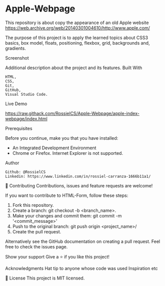 # Apple-Webpage
This repository is about copy the appearance of an old Apple website https://web.archive.org/web/20140301004610/http://www.apple.com/

The purpose of this project is to apply the learned topics about CSS3 basics, box model, floats, positioning, flexbox, grid, backgrounds and, gradients.


Screenshot




Additional description about the project and its features.
Built With

    HTML,
    CSS,
    Git,
    GitHub,
    Visual Studio Code.


Live Demo

https://raw.githack.com/RossielCS/Apple-Webpage/apple-index-webpage/index.html


Prerequisites

Before you continue, make you that you have installed:

* An Integrated Development Environment
* Chrome or Firefox. Internet Explorer is not supported.


Author

    Github: @RossielCS
    Linkedin: https://www.linkedin.com/in/rossiel-carranza-1666b11a1/


🤝 Contributing
Contributions, issues and feature requests are welcome!

If you want to contribute to HTML-Form, follow these steps:

1. Fork this repository.
2. Create a branch: git checkout -b <branch_name>.
3. Make your changes and commit them: git commit -m '<commit_message>'
4. Push to the original branch: git push origin <project_name>/<location>
5. Create the pull request.

Alternatively see the GitHub documentation on creating a pull request.
Feel free to check the issues page.


Show your support
Give a ⭐️ if you like this project!


Acknowledgments
Hat tip to anyone whose code was used
Inspiration
etc


📝 License
This project is MIT licensed.
